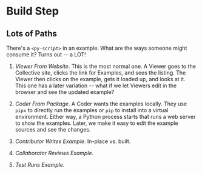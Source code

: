 # Build Step

## Lots of Paths

There's a `<py-script>` in an example.
What are the ways someone might consume it?
Turns out -- a LOT!

1. *Viewer From Website*.
This is the most normal one.
A Viewer goes to the Collective site, clicks the link for Examples, and sees the listing.
The Viewer then clicks on the example, gets it loaded up, and looks at it.
This one has a later variation -- what if we let Viewers edit in the browser and see the updated example?

2. *Coder From Package*.
A Coder wants the examples locally.
They use `pipx` to directly run the examples or `pip` to install into a virtual environment.
Either way, a Python process starts that runs a web server to show the examples.
Later, we make it easy to edit the example sources and see the changes.

3. *Contributor Writes Example*.
In-place vs. built.

4. *Collaborator Reviews Example*.
5. *Test Runs Example*.
